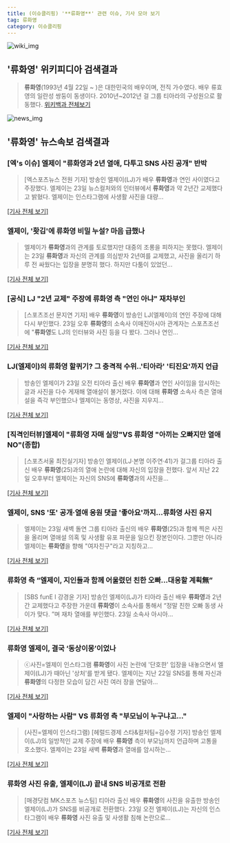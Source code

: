 ```yaml
---
title: (이슈클리핑) '**류화영**' 관련 이슈, 기사 모아 보기
tag: 류화영
category: 이슈클리핑
---
```

![wiki_img](https://user-images.githubusercontent.com/42597476/44503234-41136a80-a6d0-11e8-9071-6fc6418eafe4.png)
## **'**류화영**'** 위키피디아 검색결과
>**류화영**(1993년 4월 22일 ~ )은 대한민국의 배우이며, 전직 가수였다. 배우 류효영의 일란성 쌍둥이 동생이다. 2010년~2012년 걸 그룹 티아라의 구성원으로 활동했다.
<a href="https://ko.wikipedia.org/wiki/류화영" target="_blank">위키백과 전체보기</a>

![news_img](https://user-images.githubusercontent.com/42597476/44507050-1206f400-a6e4-11e8-8d98-7ffbfebb353f.png)

## **'**류화영**'** 뉴스속보 검색결과
### [엑's 이슈] 엘제이 "**류화영**과 2년 열애, 다투고 SNS 사진 공개" 반박

>[엑스포츠뉴스 전원 기자] 방송인 엘제이(LJ)가 배우 **류화영**과 연인 사이였다고 주장했다. 엘제이는 23일 뉴스컬처와의 인터뷰에서 **류화영**과 약 2년간 교제했다고 밝혔다. 엘제이는 인스타그램에 사생활 사진을 대량...

[[기사 전체 보기]](http://www.xportsnews.com/?ac=article_view&entry_id=1011289)

### 엘제이, '홧김'에 **류화영** 비밀 누설? 마음 급했나

>엘제이가 **류화영**과의 관계를 토로했지만 대중의 조롱을 피하지는 못했다. 엘제이는 23일 **류화영**과 자신의 관계를 의심받자 2년여를 교제했고, 사진을 올리기 하루 전 싸웠다는 입장을 분명히 했다. 하지만 다툼이 있었던...

[[기사 전체 보기]](http://viewers.heraldcorp.com/news/articleView.html?idxno=18626)

### [공식] LJ "2년 교제" 주장에 **류화영** 측 "연인 아냐" 재차부인

>[스포츠조선 문지연 기자] 배우 **류화영**이 방송인 LJ(엘제이)의 연인 주장에 대해 다시 부인했다. 23일 오후 **류화영**의 소속사 이매진아시아 관계자는 스포츠조선에 "**류화영**도 LJ의 인터뷰와 사진 등을 다 봤다. 그러나 연인...

[[기사 전체 보기]](http://sports.chosun.com/news/ntype.htm?id=201808240100215590016342&servicedate=20180823)

### LJ(엘제이)의 **류화영** 할퀴기? 그 충격적 수위..'티아라' '티진요'까지 언급

>방송인 엘제이가 23일 오전 티아라 출신 배우 **류화영**과 연인 사이임을 암시하는 글과 사진을 다수 게재해 열애설이 불거졌다. 이에 대해 **류화영** 소속사 측은 열애설을 즉각 부인했으나 엘제이는 동영상, 사진을 지우지...

[[기사 전체 보기]](http://enews24.tving.com/news/article.asp?nsID=1299026)

### [직격인터뷰]엘제이 "**류화영** 자매 실망"VS **류화영** "아끼는 오빠지만 열애 NO"(종합)

>[스포츠서울 최진실기자] 방송인 엘제이(LJ·본명 이주연·41)가 걸그룹 티아라 출신 배우 **류화영**(25)과의 열애 논란에 대해 자신의 입장을 전했다. 앞서 지난 22일 오후부터 엘제이는 자신의 SNS에 **류화영**과의 사진을...

[[기사 전체 보기]](http://www.sportsseoul.com/news/read/672845)

### 엘제이, SNS '또' 공개·열애 응원 댓글 '좋아요'까지…**류화영** 사진 유지

>엘제이는 23일 새벽 돌연 그룹 티아라 출신의 배우 **류화영**(25)과 함께 찍은 사진을 올리며 열애설 의혹 및 사생활 유포 파문을 일으킨 장본인이다. 그뿐만 아니라 엘제이는 **류화영**을 향해 "여자친구"라고 지칭하고...

[[기사 전체 보기]](http://www.mydaily.co.kr/new_yk/html/read.php?newsid=201808231210545268&ext=na)

### **류화영** 측 “엘제이, 지인들과 함께 어울렸던 친한 오빠…대응할 계획無”

>[SBS funE l 강경윤 기자] 방송인 엘제이(LJ)가 티아라 출신 배우 **류화영**과 2년 간 교제했다고 주장한 가운데 **류화영**이 소속사를 통해서 “정말 친한 오빠 동생 사이가 맞다. ”며 재차 열애를 부인했다. 23일 소속사 아시아...

[[기사 전체 보기]](http://sbsfune.sbs.co.kr/news/news_content.jsp?article_id=E10009184464)

### **류화영** 엘제이, 결국 ‘동상이몽’이었나

>ⓒ사진=엘제이 인스타그램 **류화영**이 사진 논란에 '단호한' 입장을 내놓으면서 엘제이(LJ)가 때아닌 '상처'를 받게 됐다. 엘제이는 지난 22일 SNS를 통해 자신과 **류화영**의 다정한 모습이 담긴 사진 여러 장을 연달아...

[[기사 전체 보기]](http://www.dailian.co.kr/news/view/734380/?sc=naver)

### 엘제이 "사랑하는 사람" VS **류화영** 측 "부모님이 누구냐고…"

>(사진=엘제이 인스타그램) [헤럴드경제 스타&컬처팀=김수정 기자] 방송인 엘제이(LJ)의 일방적인 교제 주장에 배우 **류화영** 측이 부모님까지 언급하며 고통을 호소했다. 엘제이는 23일 새벽 **류화영**과 열애를 암시하는...

[[기사 전체 보기]](http://biz.heraldcorp.com/culture/view.php?ud=201808230840117586339_1)

### **류화영** 사진 유출, 엘제이(LJ) 끝내 SNS 비공개로 전환

>[매경닷컴 MK스포츠 뉴스팀] 티아라 출신 배우 **류화영**의 사진을 유출한 방송인 엘제이(LJ)가 SNS를 비공개로 전환했다. 23일 오전 엘제이(LJ)는 자신의 인스타그램이 배우 **류화영** 사진 유출 및 사생활 침해 논란으로...

[[기사 전체 보기]](http://sports.mk.co.kr/view.php?year=2018&no=530419)


